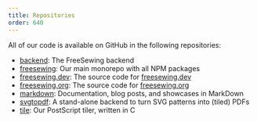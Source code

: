 ```yaml
---
title: Repositories
order: 640
---
```


All of our code is available on GitHub in the following repositories:

 - [backend](/repos/backend): The FreeSewing backend
 - [freesewing](/repos/freesewing): Our main monorepo with all NPM packages
 - [freesewing.dev](/repos/freesewing.dev): The source code for [freesewing.dev](https://freesewing.dev)
 - [freesewing.org](/repos/freesewing.org): The source code for [freesewing.org](https://freesewing.org)
 - [markdown](/repos/markdown): Documentation, blog posts, and showcases in MarkDown
 - [svgtopdf](/repos/svgtopfd): A stand-alone backend to turn SVG patterns into (tiled) PDFs
 - [tile](/repos/tile): Our PostScript tiler, written in C
